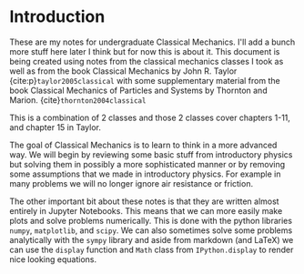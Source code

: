 # Introduction

These are my notes for undergraduate Classical Mechanics. I'll add a bunch more stuff here later I think but for now this is about it. This document is being created using notes from the classical mechanics classes I took as well as from the book Classical Mechanics by John R. Taylor {cite:p}`taylor2005classical` with some supplementary material from the book Classical Mechanics of Particles and Systems by Thornton and Marion. {cite}`thornton2004classical`

This is a combination of 2 classes and those 2 classes cover chapters 1-11, and chapter 15 in Taylor. 

The goal of Classical Mechanics is to learn to think in a more advanced way. We will begin by reviewing some basic stuff from introductory physics but solving them in possibly a more sophisticated manner or by removing some assumptions that we made in introductory physics. For example in many problems we will no longer ignore air resistance or friction. 

The other important bit about these notes is that they are written almost entirely in Jupyter Notebooks. This means that we can more easily make plots and solve problems numerically. This is done with the python libraries `numpy`, 
`matplotlib`, and `scipy`. We can also sometimes solve some problems analytically with the `sympy` library and aside from markdown (and LaTeX) we can use the `display` function and `Math` class from `IPython.display` to render nice looking equations. 